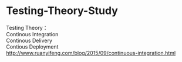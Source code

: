 # Testing-Theory-Study
Testing Theory：  
Continous Integration  
Continous Delivery  
Contious Deployment  
  http://www.ruanyifeng.com/blog/2015/09/continuous-integration.html
